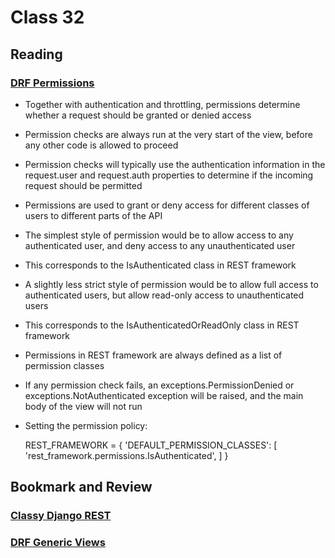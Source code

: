 # Class 32
## Reading

### [DRF Permissions](https://www.django-rest-framework.org/api-guide/permissions/)

- Together with authentication and throttling, permissions determine whether a request should be granted or denied access
- Permission checks are always run at the very start of the view, before any other code is allowed to proceed
- Permission checks will typically use the authentication information in the request.user and request.auth properties to determine if the incoming request should be permitted
- Permissions are used to grant or deny access for different classes of users to different parts of the API
- The simplest style of permission would be to allow access to any authenticated user, and deny access to any unauthenticated user
- This corresponds to the IsAuthenticated class in REST framework
- A slightly less strict style of permission would be to allow full access to authenticated users, but allow read-only access to unauthenticated users
- This corresponds to the IsAuthenticatedOrReadOnly class in REST framework
- Permissions in REST framework are always defined as a list of permission classes
- If any permission check fails, an exceptions.PermissionDenied or exceptions.NotAuthenticated exception will be raised, and the main body of the view will not run
- Setting the permission policy:


    REST_FRAMEWORK = {
        'DEFAULT_PERMISSION_CLASSES': [
            'rest_framework.permissions.IsAuthenticated',
        ]
    }

  

## Bookmark and Review

### [Classy Django REST](http://www.cdrf.co/)

### [DRF Generic Views](https://www.django-rest-framework.org/api-guide/generic-views/)